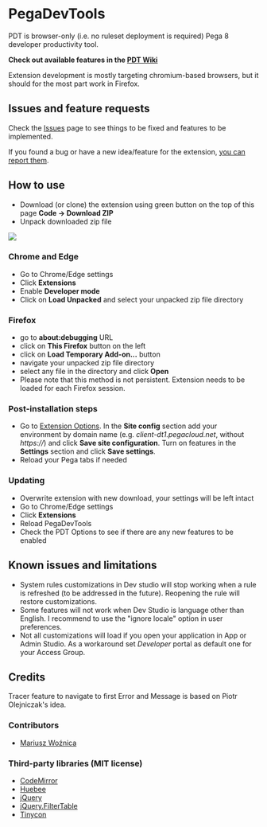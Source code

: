 # **PegaDevTools**

PDT is browser-only (i.e. no ruleset deployment is required) Pega 8 developer productivity tool.

**Check out available features in the [PDT Wiki](https://github.com/marcin-l/PegaDevTools/wiki)**

Extension development is mostly targeting chromium-based browsers, but it should for the most part work in Firefox.

## Issues and feature requests
Check the [Issues](https://github.com/marcin-l/PegaDevTools/issues) page to see things to be fixed and features to be implemented.

If you found a bug or have a new idea/feature for the extension, [you can report them](https://github.com/marcin-l/PegaDevTools/issues/new).

## How to use
- Download (or clone) the extension using green button on the top of this page
**Code -> Download ZIP**
- Unpack downloaded zip file

<img src="https://raw.githubusercontent.com/wiki/marcin-l/PegaDevTools/images/installation.png" />

### Chrome and Edge
- Go to Chrome/Edge settings
- Click **Extensions**
- Enable **Developer mode**
- Click on **Load Unpacked** and select your unpacked zip file directory

### Firefox
- go to **about:debugging** URL
- click on **This Firefox** button on the left
- click on **Load Temporary Add-on...** button
- navigate your unpacked zip file directory
- select any file in the directory and click **Open**
- Please note that this method is not persistent. Extension needs to be loaded for each Firefox session.

### Post-installation steps
- Go to [Extension Options](https://github.com/marcin-l/PegaDevTools/wiki/Configuration). In the **Site config** section add your environment by domain name (e.g. *client-dt1.pegacloud.net*, without *https://*) and click **Save site configuration**. Turn on features in the **Settings** section and click **Save settings**.
- Reload your Pega tabs if needed

### Updating
- Overwrite extension with new download, your settings will be left intact
- Go to Chrome/Edge settings
- Click **Extensions**
- Reload PegaDevTools
- Check the PDT Options to see if there are any new features to be enabled

## Known issues and limitations
- System rules customizations in Dev studio will stop working when a rule is refreshed (to be addressed in the future). Reopening the rule will restore customizations.
- Some features will not work when Dev Studio is language other than English. I recommend to use the "ignore locale" option in user preferences.
- Not all customizations will load if you open your application in App or Admin Studio. As a workaround set _Developer_ portal as default one for your Access Group.

## Credits
Tracer feature to navigate to first Error and Message is based on Piotr Olejniczak's idea.

### Contributors
* [Mariusz Woźnica](https://github.com/woznica1970)

### Third-party libraries (MIT license)
- [CodeMirror](https://codemirror.net/)
- [Huebee](https://huebee.buzz)
- [jQuery](https://jquery.com/)
- [jQuery.FilterTable](https://github.com/sunnywalker/jQuery.FilterTable)
- [Tinycon](https://github.com/tommoor/tinycon)